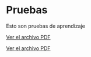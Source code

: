 # Pruebas
Esto son pruebas de aprendizaje 

[Ver el archivo PDF](https://drive.google.com/file/d/1-GPxtRu76bHZO38nNh1WcVL4OjLT477Y/view)

<a href="https://drive.google.com/file/d/1-GPxtRu76bHZO38nNh1WcVL4OjLT477Y/view" target="_blank">Ver el archivo PDF</a>

